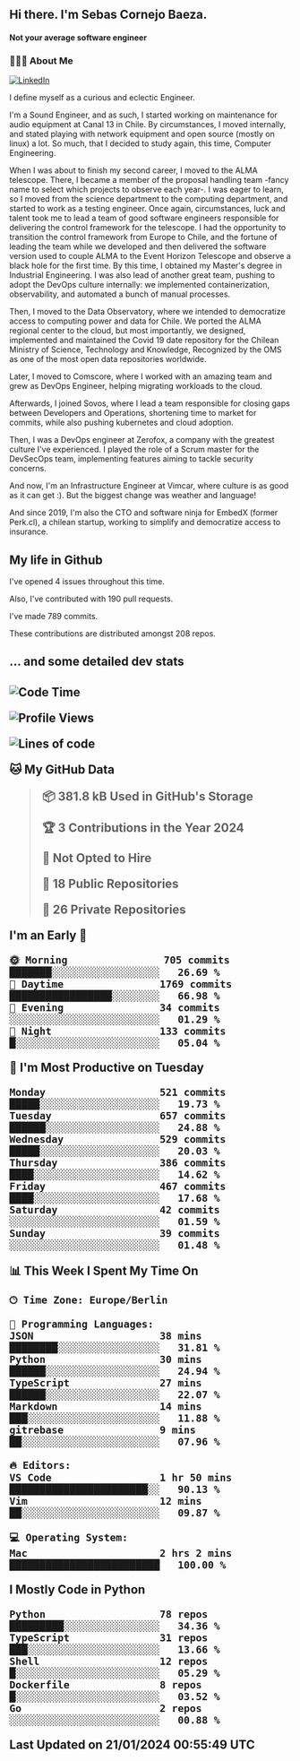 <h2> Hi there.  I'm Sebas Cornejo Baeza.</h2>
<h4> Not your average software engineer</h4>
<h3> 👨🏻‍💻 About Me </h3>
<a href="http://linkedin.com/in/sebastian-cornejo-baeza/"><img alt="LinkedIn" src="https://img.shields.io/badge/Sebas%20Cornejo%20-informational?style=appveyor&logo=linkedin"></a>


I define myself as a curious and eclectic Engineer.

I'm a Sound Engineer, and as such, I started working on maintenance for audio equipment at Canal 13 in Chile.
By circumstances, I moved internally, and stated playing with network equipment and open source (mostly on linux) 
a lot. So much, that I decided to study again, this time, Computer Engineering.

When I was about to finish my second career, I moved to the ALMA telescope. There, I became a member of the proposal handling team
-fancy name to select which projects to observe each year-. 
I was eager to learn, so I moved from the science department to the computing department, and started to work as 
a testing engineer. Once again, circumstances, luck and talent took me to lead a team of good software engineers 
responsible for delivering the control framework for the telescope. I had the opportunity to transition the control framework from
Europe to Chile, and the fortune of leading the team while we developed and then delivered the software
version used to couple ALMA to the Event Horizon Telescope and observe a black hole for the first time.
By this time, I obtained my Master's degree in Industrial Engineering.
I was also lead of another great team, pushing to adopt the DevOps culture internally: we implemented containerization, observability, and automated a bunch of manual processes.

Then, I moved to the Data Observatory, where we intended to democratize access to computing power
and data for Chile. We ported the ALMA regional center to the cloud, but most importantly, we designed, implemented
and maintained the Covid 19 date repository for the Chilean Ministry of Science, Technology and Knowledge, Recognized by the OMS as one of the most open
data repositories worldwide.

Later, I moved to Comscore, where I worked with an amazing team and grew as DevOps Engineer, helping migrating workloads to the cloud.

Afterwards, I joined Sovos, where I lead a team responsible for closing gaps between Developers and Operations, shortening time to market for commits, while
also pushing kubernetes and cloud adoption.

Then, I was a DevOps engineer at Zerofox, a company with the greatest culture I've experienced. I played the role of a Scrum master for the DevSecOps team,
implementing features aiming to tackle security concerns.

And now, I'm an Infrastructure Engineer at Vimcar, where culture is as good as it can get :). But the biggest change was weather and language!
 
And since 2019, I'm also the CTO and software ninja for EmbedX (former Perk.cl), a chilean startup, working to simplify and democratize access to insurance.

<h2> My life in Github </h2>

I've opened 4 issues throughout this time.

Also, I've contributed with 190 pull requests.

I've made 789 commits.

These contributions are distributed amongst 208 repos.

<h2>... and some detailed dev stats<h2>

<!--START_SECTION:waka-->
![Code Time](http://img.shields.io/badge/Code%20Time-641%20hrs%2023%20mins-blue)

![Profile Views](http://img.shields.io/badge/Profile%20Views-74-blue)

![Lines of code](https://img.shields.io/badge/From%20Hello%20World%20I%27ve%20Written-1.2%20million%20lines%20of%20code-blue)

**🐱 My GitHub Data** 

> 📦 381.8 kB Used in GitHub's Storage 
 > 
> 🏆 3 Contributions in the Year 2024
 > 
> 🚫 Not Opted to Hire
 > 
> 📜 18 Public Repositories 
 > 
> 🔑 26 Private Repositories 
 > 
**I'm an Early 🐤** 

```text
🌞 Morning                705 commits         ███████░░░░░░░░░░░░░░░░░░   26.69 % 
🌆 Daytime                1769 commits        █████████████████░░░░░░░░   66.98 % 
🌃 Evening                34 commits          ░░░░░░░░░░░░░░░░░░░░░░░░░   01.29 % 
🌙 Night                  133 commits         █░░░░░░░░░░░░░░░░░░░░░░░░   05.04 % 
```
📅 **I'm Most Productive on Tuesday** 

```text
Monday                   521 commits         █████░░░░░░░░░░░░░░░░░░░░   19.73 % 
Tuesday                  657 commits         ██████░░░░░░░░░░░░░░░░░░░   24.88 % 
Wednesday                529 commits         █████░░░░░░░░░░░░░░░░░░░░   20.03 % 
Thursday                 386 commits         ████░░░░░░░░░░░░░░░░░░░░░   14.62 % 
Friday                   467 commits         ████░░░░░░░░░░░░░░░░░░░░░   17.68 % 
Saturday                 42 commits          ░░░░░░░░░░░░░░░░░░░░░░░░░   01.59 % 
Sunday                   39 commits          ░░░░░░░░░░░░░░░░░░░░░░░░░   01.48 % 
```


📊 **This Week I Spent My Time On** 

```text
🕑︎ Time Zone: Europe/Berlin

💬 Programming Languages: 
JSON                     38 mins             ████████░░░░░░░░░░░░░░░░░   31.81 % 
Python                   30 mins             ██████░░░░░░░░░░░░░░░░░░░   24.94 % 
TypeScript               27 mins             ██████░░░░░░░░░░░░░░░░░░░   22.07 % 
Markdown                 14 mins             ███░░░░░░░░░░░░░░░░░░░░░░   11.88 % 
gitrebase                9 mins              ██░░░░░░░░░░░░░░░░░░░░░░░   07.96 % 

🔥 Editors: 
VS Code                  1 hr 50 mins        ███████████████████████░░   90.13 % 
Vim                      12 mins             ██░░░░░░░░░░░░░░░░░░░░░░░   09.87 % 

💻 Operating System: 
Mac                      2 hrs 2 mins        █████████████████████████   100.00 % 
```

**I Mostly Code in Python** 

```text
Python                   78 repos            █████████░░░░░░░░░░░░░░░░   34.36 % 
TypeScript               31 repos            ███░░░░░░░░░░░░░░░░░░░░░░   13.66 % 
Shell                    12 repos            █░░░░░░░░░░░░░░░░░░░░░░░░   05.29 % 
Dockerfile               8 repos             █░░░░░░░░░░░░░░░░░░░░░░░░   03.52 % 
Go                       2 repos             ░░░░░░░░░░░░░░░░░░░░░░░░░   00.88 % 
```




 Last Updated on 21/01/2024 00:55:49 UTC
<!--END_SECTION:waka-->
